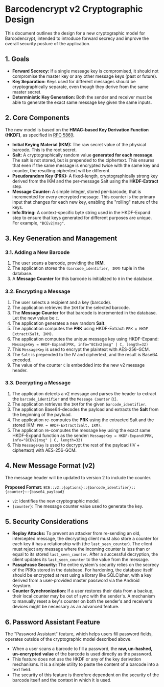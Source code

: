 # Barcodencrypt v2 Cryptographic Design

This document outlines the design for a new cryptographic model for Barcodencrypt, intended to introduce forward secrecy and improve the overall security posture of the application.

## 1. Goals

-   **Forward Secrecy:** If a single message key is compromised, it should not compromise the master key or any other message keys (past or future).
-   **Key Separation:** Keys used for different messages should be cryptographically separate, even though they derive from the same master secret.
-   **Deterministic Key Generation:** Both the sender and receiver must be able to generate the exact same message key given the same inputs.

## 2. Core Components

The new model is based on the **HMAC-based Key Derivation Function (HKDF)**, as specified in [RFC 5869](https://tools.ietf.org/html/rfc5869).

-   **Initial Keying Material (IKM):** The raw secret value of the physical barcode. This is the root secret.
-   **Salt:** A cryptographically random value **generated for each message**. The salt is not stored, but is prepended to the ciphertext. This ensures that even if the same message is encrypted twice with the same key and counter, the resulting ciphertext will be different.
-   **Pseudorandom Key (PRK):** A fixed-length, cryptographically strong key derived from the IKM and the per-message Salt using the **HKDF-Extract** step.
-   **Message Counter:** A simple integer, stored per-barcode, that is incremented for every encrypted message. This counter is the primary input that changes for each new key, enabling the "rolling" nature of the keys.
-   **Info String:** A context-specific byte string used in the HKDF-Expand step to ensure that keys generated for different purposes are unique. For example, `"BCEv2|msg"`.

## 3. Key Generation and Management

### 3.1. Adding a New Barcode

1.  The user scans a barcode, providing the **IKM**.
2.  The application stores the `(barcode_identifier, IKM)` tuple in the database.
3.  A **Message Counter** for this barcode is initialized to `0` in the database.

### 3.2. Encrypting a Message

1.  The user selects a recipient and a key (barcode).
2.  The application retrieves the `IKM` for the selected barcode.
3.  The **Message Counter** for that barcode is incremented in the database. Let the new value be `C`.
4.  The application generates a new random **Salt**.
5.  The application computes the **PRK** using HKDF-Extract: `PRK = HKDF-Extract(Salt, IKM)`.
6.  The application computes the unique message key using HKDF-Expand:
    `MessageKey = HKDF-Expand(PRK, info="BCEv2|msg" | C, length=32)`
7.  This `MessageKey` is used to encrypt the plaintext with AES-256-GCM.
8.  The `Salt` is prepended to the IV and ciphertext, and the result is Base64 encoded.
9.  The value of the counter `C` is embedded into the new v2 message header.

### 3.3. Decrypting a Message

1.  The application detects a v2 message and parses the header to extract the `barcode_identifier` and the `Message Counter` (`C`).
2.  The application retrieves the `IKM` for the given `barcode_identifier`.
3.  The application Base64-decodes the payload and extracts the **Salt** from the beginning of the payload.
4.  The application re-computes the **PRK** using the extracted Salt and the stored IKM: `PRK = HKDF-Extract(Salt, IKM)`.
5.  The application re-computes the message key using the exact same HKDF-Expand function as the sender:
    `MessageKey = HKDF-Expand(PRK, info="BCEv2|msg" | C, length=32)`
6.  This `MessageKey` is used to decrypt the rest of the payload (IV + ciphertext) with AES-256-GCM.

## 4. New Message Format (v2)

The message header will be updated to version 2 to include the counter.

**Proposed Format:** `BCE::v2::{options}::{barcode_identifier}::{counter}::{base64_payload}`

-   `v2`: Identifies the new cryptographic model.
-   `{counter}`: The message counter value used to generate the key.

## 5. Security Considerations

-   **Replay Attacks:** To prevent an attacker from re-sending an old, intercepted message, the decrypting client must also store a counter for each key it has a relationship with (the `last_seen_counter`). The client must reject any message where the incoming counter is less than or equal to its stored `last_seen_counter`. After a successful decryption, the client updates its `last_seen_counter` to the value from the message.
-   **Passphrase Security:** The entire system's security relies on the secrecy of the PRKs stored in the database. For hardening, the database itself should be encrypted at rest using a library like SQLCipher, with a key derived from a user-provided master password via the Android Keystore.
-   **Counter Synchronization:** If a user restores their data from a backup, their local counter may be out of sync with the sender's. A mechanism to manually reset a key's counter on both the sender's and receiver's devices might be necessary as an advanced feature.

## 6. Password Assistant Feature

The "Password Assistant" feature, which helps users fill password fields, operates outside of the cryptographic model described above.

-   When a user scans a barcode to fill a password, the **raw, un-hashed, un-encrypted value** of the barcode is used directly as the password.
-   This feature does not use the HKDF or any of the key derivation mechanisms. It is a simple utility to paste the content of a barcode into a text field.
-   The security of this feature is therefore dependent on the security of the barcode itself and the context in which it is used.
